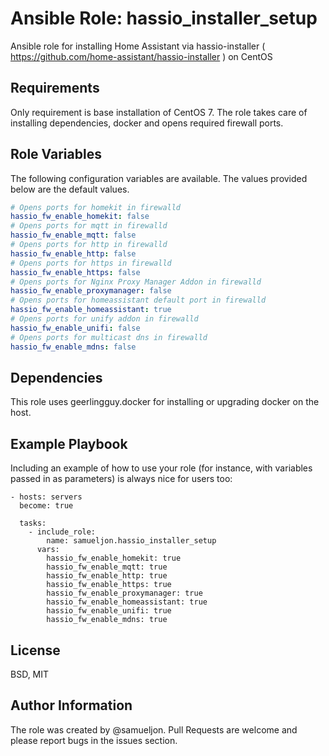 Ansible Role: hassio_installer_setup
=========

Ansible role for installing Home Assistant via hassio-installer ( https://github.com/home-assistant/hassio-installer ) on CentOS

Requirements
------------

Only requirement is base installation of CentOS 7. The role takes care of installing dependencies, docker and opens required firewall ports.

Role Variables
--------------

The following configuration variables are available. The values provided below are the default values.
```yaml
# Opens ports for homekit in firewalld
hassio_fw_enable_homekit: false
# Opens ports for mqtt in firewalld
hassio_fw_enable_mqtt: false
# Opens ports for http in firewalld
hassio_fw_enable_http: false
# Opens ports for https in firewalld
hassio_fw_enable_https: false
# Opens ports for Nginx Proxy Manager Addon in firewalld
hassio_fw_enable_proxymanager: false
# Opens ports for homeassistant default port in firewalld
hassio_fw_enable_homeassistant: true
# Opens ports for unify addon in firewalld
hassio_fw_enable_unifi: false
# Opens ports for multicast dns in firewalld
hassio_fw_enable_mdns: false
```

Dependencies
------------

This role uses geerlingguy.docker for installing or upgrading docker on the host.

Example Playbook
----------------

Including an example of how to use your role (for instance, with variables
passed in as parameters) is always nice for users too:

    - hosts: servers
      become: true

      tasks:
        - include_role:
            name: samueljon.hassio_installer_setup
          vars:
            hassio_fw_enable_homekit: true
            hassio_fw_enable_mqtt: true
            hassio_fw_enable_http: true
            hassio_fw_enable_https: true
            hassio_fw_enable_proxymanager: true
            hassio_fw_enable_homeassistant: true
            hassio_fw_enable_unifi: true
            hassio_fw_enable_mdns: true

License
-------

BSD, MIT

Author Information
------------------

The role was created by @samueljon. Pull Requests are welcome and please report bugs in the issues section.
